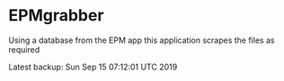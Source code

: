 # EPMgrabber
Using a database from the EPM app this application scrapes the files as required


Latest backup: Sun Sep 15 07:12:01 UTC 2019
